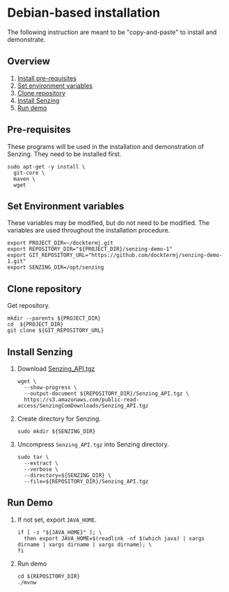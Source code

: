 # Debian-based installation

The following instruction are meant to be "copy-and-paste" to install and demonstrate.

## Overview

1. [Install pre-requisites](#pre-requisites)
1. [Set environment variables](#set-environment-variables)
1. [Clone repository](#clone-repository)
1. [Install Senzing](#install-senzing)
1. [Run demo](#run-demo)

## Pre-requisites

These programs will be used in the installation and demonstration of Senzing.
They need to be installed first.

```console
sudo apt-get -y install \
  git-core \
  maven \
  wget
```

## Set Environment variables

These variables may be modified, but do not need to be modified.
The variables are used throughout the installation procedure.

```console
export PROJECT_DIR=~/docktermj.git
export REPOSITORY_DIR="${PROJECT_DIR}/senzing-demo-1"
export GIT_REPOSITORY_URL="https://github.com/docktermj/senzing-demo-1.git"
export SENZING_DIR=/opt/senzing
```

## Clone repository

Get repository.

```console
mkdir --parents ${PROJECT_DIR}
cd  ${PROJECT_DIR}
git clone ${GIT_REPOSITORY_URL}
```

## Install Senzing

1. Download [Senzing_API.tgz](https://s3.amazonaws.com/public-read-access/SenzingComDownloads/Senzing_API.tgz)

    ```console
    wget \
      --show-progress \
      --output-document ${REPOSITORY_DIR}/Senzing_API.tgz \
      https://s3.amazonaws.com/public-read-access/SenzingComDownloads/Senzing_API.tgz
    ```

1. Create directory for Senzing.

    ```console
    sudo mkdir ${SENZING_DIR}
    ```

1. Uncompress `Senzing_API.tgz` into Senzing directory.

    ```console
    sudo tar \
      --extract \
      --verbose \
      --directory=${SENZING_DIR} \
      --file=${REPOSITORY_DIR}/Senzing_API.tgz
    ```

## Run Demo

1. If not set, export `JAVA_HOME`.

    ```console
    if [ -z "${JAVA_HOME}" ]; \
      then export JAVA_HOME=$(readlink -nf $(which java) | xargs dirname | xargs dirname | xargs dirname); \
    fi
    ```

1. Run demo

    ```console
    cd ${REPOSITORY_DIR}
    ./mvnw
    ```
